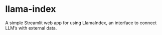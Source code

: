 # llama-index
A simple Streamlit web app for using LlamaIndex, an interface to connect LLM’s with external data.
